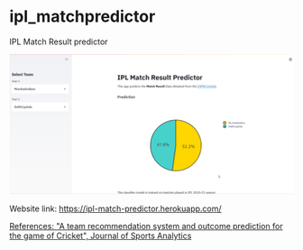 # ipl_matchpredictor
IPL Match Result predictor

![Demo](https://github.com/iambolt/ipl_matchpredictor/blob/main/images/website_gif.gif)

Website link: https://ipl-match-predictor.herokuapp.com/

[References: "A team recommendation system and outcome prediction for the game of Cricket", Journal of Sports Analytics](https://www.researchgate.net/publication/324738089_A_team_recommendation_system_and_outcome_prediction_for_the_game_of_Cricket)
